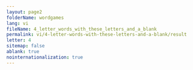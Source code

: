```yaml
---
layout: page2
folderName: wordgames
lang: vi
fileName: 4_letter_words_with_these_letters_and_a_blank
permalink: vi/4-letter-words-with-these-letters-and-a-blank/result
letter: 4
sitemap: false
ablank: true
nointernationalization: true
---
```

